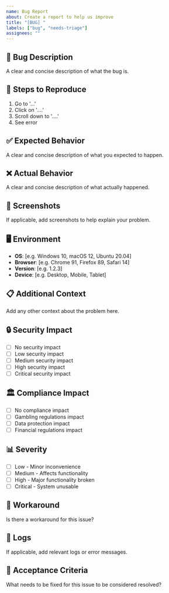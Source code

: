 ```yaml
---
name: Bug Report
about: Create a report to help us improve
title: "[BUG] "
labels: ["bug", "needs-triage"]
assignees: ""
---
```


## 🐛 Bug Description

A clear and concise description of what the bug is.

## 🔄 Steps to Reproduce

1. Go to '...'
2. Click on '....'
3. Scroll down to '....'
4. See error

## ✅ Expected Behavior

A clear and concise description of what you expected to happen.

## ❌ Actual Behavior

A clear and concise description of what actually happened.

## 📸 Screenshots

If applicable, add screenshots to help explain your problem.

## 🖥️ Environment

- **OS**: [e.g. Windows 10, macOS 12, Ubuntu 20.04]
- **Browser**: [e.g. Chrome 91, Firefox 89, Safari 14]
- **Version**: [e.g. 1.2.3]
- **Device**: [e.g. Desktop, Mobile, Tablet]

## 📋 Additional Context

Add any other context about the problem here.

## 🔒 Security Impact

- [ ] No security impact
- [ ] Low security impact
- [ ] Medium security impact
- [ ] High security impact
- [ ] Critical security impact

## 🏛️ Compliance Impact

- [ ] No compliance impact
- [ ] Gambling regulations impact
- [ ] Data protection impact
- [ ] Financial regulations impact

## 📊 Severity

- [ ] Low - Minor inconvenience
- [ ] Medium - Affects functionality
- [ ] High - Major functionality broken
- [ ] Critical - System unusable

## 🔄 Workaround

Is there a workaround for this issue?

## 📝 Logs

If applicable, add relevant logs or error messages.

## 🎯 Acceptance Criteria

What needs to be fixed for this issue to be considered resolved?
